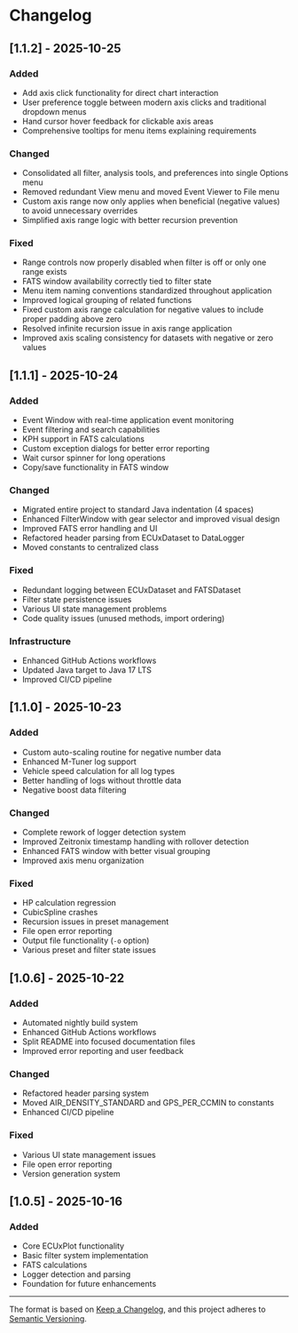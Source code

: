 <!-- markdownlint-disable MD024 -->
# Changelog

## [1.1.2] - 2025-10-25

### Added

- Add axis click functionality for direct chart interaction
- User preference toggle between modern axis clicks and traditional dropdown menus
- Hand cursor hover feedback for clickable axis areas
- Comprehensive tooltips for menu items explaining requirements

### Changed

- Consolidated all filter, analysis tools, and preferences into single Options menu
- Removed redundant View menu and moved Event Viewer to File menu
- Custom axis range now only applies when beneficial (negative values) to avoid unnecessary overrides
- Simplified axis range logic with better recursion prevention

### Fixed

- Range controls now properly disabled when filter is off or only one range exists
- FATS window availability correctly tied to filter state
- Menu item naming conventions standardized throughout application
- Improved logical grouping of related functions
- Fixed custom axis range calculation for negative values to include proper padding above zero
- Resolved infinite recursion issue in axis range application
- Improved axis scaling consistency for datasets with negative or zero values

## [1.1.1] - 2025-10-24

### Added

- Event Window with real-time application event monitoring
- Event filtering and search capabilities
- KPH support in FATS calculations
- Custom exception dialogs for better error reporting
- Wait cursor spinner for long operations
- Copy/save functionality in FATS window

### Changed

- Migrated entire project to standard Java indentation (4 spaces)
- Enhanced FilterWindow with gear selector and improved visual design
- Improved FATS error handling and UI
- Refactored header parsing from ECUxDataset to DataLogger
- Moved constants to centralized class

### Fixed

- Redundant logging between ECUxDataset and FATSDataset
- Filter state persistence issues
- Various UI state management problems
- Code quality issues (unused methods, import ordering)

### Infrastructure

- Enhanced GitHub Actions workflows
- Updated Java target to Java 17 LTS
- Improved CI/CD pipeline

## [1.1.0] - 2025-10-23

### Added

- Custom auto-scaling routine for negative number data
- Enhanced M-Tuner log support
- Vehicle speed calculation for all log types
- Better handling of logs without throttle data
- Negative boost data filtering

### Changed

- Complete rework of logger detection system
- Improved Zeitronix timestamp handling with rollover detection
- Enhanced FATS window with better visual grouping
- Improved axis menu organization

### Fixed

- HP calculation regression
- CubicSpline crashes
- Recursion issues in preset management
- File open error reporting
- Output file functionality (`-o` option)
- Various preset and filter state issues

## [1.0.6] - 2025-10-22

### Added

- Automated nightly build system
- Enhanced GitHub Actions workflows
- Split README into focused documentation files
- Improved error reporting and user feedback

### Changed

- Refactored header parsing system
- Moved AIR_DENSITY_STANDARD and GPS_PER_CCMIN to constants
- Enhanced CI/CD pipeline

### Fixed

- Various UI state management issues
- File open error reporting
- Version generation system

## [1.0.5] - 2025-10-16

### Added

- Core ECUxPlot functionality
- Basic filter system implementation
- FATS calculations
- Logger detection and parsing
- Foundation for future enhancements

---

The format is based on [Keep a Changelog](https://keepachangelog.com/en/1.0.0/),
and this project adheres to [Semantic Versioning](https://semver.org/spec/v2.0.0.html).

